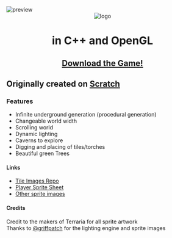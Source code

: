 <img src='https://github.com/GreatGameDota/Terraria-in-Cpp-OpenGL/blob/master/github/image3.png?raw=true' alt='preview' title='preview'>

<div style='text-align: center'>

<img src='https://github.com/GreatGameDota/Terraria-in-Cpp-OpenGL/blob/master/github/Logo.png?raw=true' alt='logo' title='logo'>

# in C++ and OpenGL

## [Download the Game!](https://github.com/GreatGameDota/Terraria-in-Cpp-OpenGL/raw/master/github/game.zip)

</div>

## Originally created on [Scratch](https://scratch.mit.edu/projects/324086463/)

### Features

- Infinite underground generation (procedural generation)
- Changeable world width
- Scrolling world
- Dynamic lighting
- Caverns to explore
- Digging and placing of tiles/torches
- Beautiful green Trees

#### Links

- [Tile Images Repo](https://github.com/GreatGameDota/Terraria-Tile-Images)  
- [Player Sprite Sheet](https://www.deviantart.com/omega7321/art/Terraria-Default-Player-sprite-sheet-637899627)  
- [Other sprite images](https://www.spriters-resource.com/pc_computer/terraria/sheet/50634/)  

#### Credits  

Credit to the makers of Terraria for all sprite artwork  
Thanks to [@griffpatch](https://scratch.mit.edu/users/griffpatch/) for the lighting engine and sprite images
